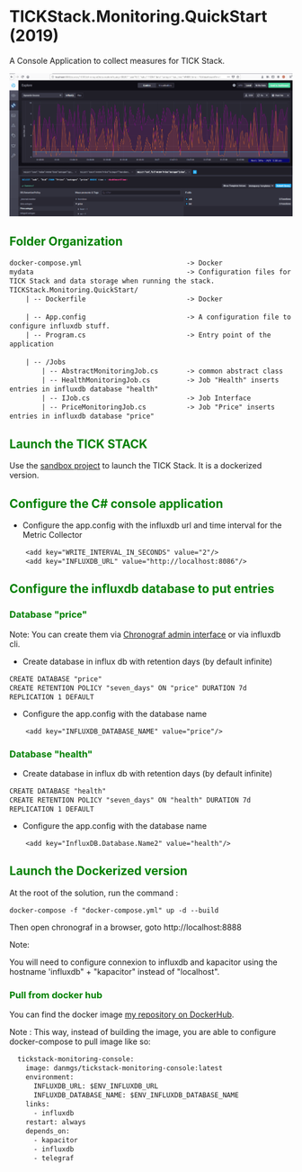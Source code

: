 # TICKStack.Monitoring.QuickStart (2019)

A Console Application to collect measures for TICK Stack.

![alt capture1](https://github.com/danmgs/TICKStack.Monitoring.QuickStart/blob/master/img/chronograf.gif)

## <span style="color:green">Folder Organization</span>

```
docker-compose.yml                          -> Docker
mydata                                      -> Configuration files for TICK Stack and data storage when running the stack.
TICKStack.Monitoring.QuickStart/
    | -- Dockerfile                         -> Docker

    | -- App.config                         -> A configuration file to configure influxdb stuff.
    | -- Program.cs                         -> Entry point of the application

    | -- /Jobs
        | -- AbstractMonitoringJob.cs       -> common abstract class
        | -- HealthMonitoringJob.cs         -> Job "Health" inserts entries in influxdb database "health"
        | -- IJob.cs                        -> Job Interface
        | -- PriceMonitoringJob.cs          -> Job "Price" inserts entries in influxdb database "price"
```

## <span style="color:green">Launch the TICK STACK</span>

Use the [sandbox project](https://github.com/danmgs/sandbox) to launch the TICK Stack. It is a dockerized version.

## <span style="color:green">Configure the C# console application</span>

- Configure the app.config with the influxdb url and time interval for the Metric Collector
```
	<add key="WRITE_INTERVAL_IN_SECONDS" value="2"/>
    <add key="INFLUXDB_URL" value="http://localhost:8086"/>
```

## <span style="color:green">Configure the influxdb database to put entries</span>

### <span style="color:green">Database "price"</span>

Note:
You can create them via [Chronograf admin interface](http://localhost:8888/sources/10000/admin-influxdb/databases) or via influxdb cli.

- Create database in influx db with retention days (by default infinite)

```
CREATE DATABASE "price"
CREATE RETENTION POLICY "seven_days" ON "price" DURATION 7d REPLICATION 1 DEFAULT

```

- Configure the app.config with the database name

```
    <add key="INFLUXDB_DATABASE_NAME" value="price"/>
```

### <span style="color:green">Database "health"</span>

- Create database in influx db with retention days (by default infinite)

```
CREATE DATABASE "health"
CREATE RETENTION POLICY "seven_days" ON "health" DURATION 7d REPLICATION 1 DEFAULT

```

- Configure the app.config with the database name

```
    <add key="InfluxDB.Database.Name2" value="health"/>
```

## <span style="color:green">Launch the Dockerized version</span>

At the root of the solution, run the command :

```
docker-compose -f "docker-compose.yml" up -d --build
```

Then open chronograf in a browser, goto http://localhost:8888

Note:

You will need to configure connexion to influxdb and kapacitor using the hostname 'influxdb" + "kapacitor" instead of "localhost".

### <span style="color:green">Pull from docker hub</span>

You can find the docker image [my repository on DockerHub](https://hub.docker.com/r/danmgs/tickstack-monitoring-console).


Note :
This way, instead of building the image, you are able to configure docker-compose to pull image like so:

```
  tickstack-monitoring-console:
    image: danmgs/tickstack-monitoring-console:latest
    environment:
      INFLUXDB_URL: $ENV_INFLUXDB_URL
      INFLUXDB_DATABASE_NAME: $ENV_INFLUXDB_DATABASE_NAME
    links:
      - influxdb
    restart: always
    depends_on:
      - kapacitor
      - influxdb
      - telegraf

```
